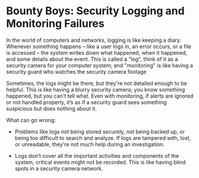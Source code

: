 # Bounty Boys: Security Logging and Monitoring Failures

In the world of computers and networks, logging is like keeping a diary. Whenever something happens – like a user logs in, an error occurs, or a file is accessed – the system writes down what happened, when it happened, and some details about the event. This is called a "log", think of it as a security camera for your computer system; and "monitoring" is like having a security guard who watches the security camera footage

Sometimes, the logs might be there, but they're not detailed enough to be helpful. This is like having a blurry security camera; you know something happened, but you can't tell what. Even with monitoring, if alerts are ignored or not handled properly, it’s as if a security guard sees something suspicious but does nothing about it.

What can go wrong:

  + Problems like logs not being stored securely, not being backed up, or being too difficult to search and analyze. If logs are tampered with, lost, or unreadable, they're not much help during an investigation.

  + Logs don’t cover all the important activities and components of the system, critical events might not be recorded. This is like having blind spots in a security camera network.




